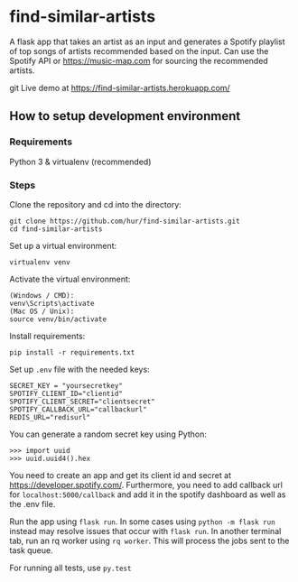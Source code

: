 # find-similar-artists

A flask app that takes an artist as an input and generates a Spotify playlist of top songs of artists recommended based on the input.
Can use the Spotify API or https://music-map.com for sourcing the recommended artists.

git Live demo at https://find-similar-artists.herokuapp.com/

## How to setup development environment
### Requirements
Python 3 & virtualenv (recommended)
### Steps
Clone the repository and cd into the directory:
```
git clone https://github.com/hur/find-similar-artists.git
cd find-similar-artists
```
Set up a virtual environment:

`virtualenv venv`

Activate the virtual environment:
```
(Windows / CMD):
venv\Scripts\activate
(Mac OS / Unix):
source venv/bin/activate 
```
Install requirements:

`pip install -r requirements.txt`

Set up `.env` file with the needed keys:

```
SECRET_KEY = "yoursecretkey"
SPOTIFY_CLIENT_ID="clientid"
SPOTIFY_CLIENT_SECRET="clientsecret"
SPOTIFY_CALLBACK_URL="callbackurl"
REDIS_URL="redisurl"
```
You can generate a random secret key using Python:
```
>>> import uuid
>>> uuid.uuid4().hex
```

You need to create an app and get its client id and secret at https://developer.spotify.com/.
Furthermore, you need to add callback url for `localhost:5000/callback` and add it in the spotify dashboard as well as the .env
file. 


Run the app using `flask run`. In some cases using `python -m flask run` instead may resolve issues that occur with `flask run`.
In another terminal tab, run an rq worker using `rq worker`. This will process the jobs sent to the task queue.

For running all tests, use `py.test`

